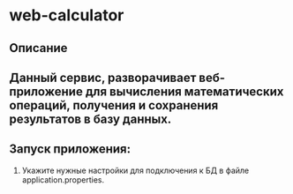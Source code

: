 web-calculator
==========================
Описание
--------
Данный сервис, разворачивает веб-приложение для вычисления математических операций, получения и сохранения результатов в базу данных.
---------
Запуск приложения:
---------

1. Укажите нужные настройки для подключения к БД в файле application.properties.


